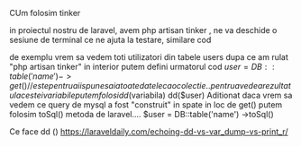 CUm folosim tinker

in proiectul nostru de laravel, avem 
php artisan tinker , ne va deschide o sesiune de terminal ce ne ajuta la testare,
similare cod

de exemplu vrem sa vedem toti utilizatori din tabele users
dupa ce am rulat "php artisan tinker" in interior putem defini urmatorul cod
$user = DB::table('name')
->get() 
// este pentru a ii spune sa ia toate datele ca o colectie..
pentru a vedea rezultatul acestei variabile putem folosi
dd($variabila)
dd($user)
Aditionat daca vrem sa vedem ce query de mysql a fost "construit" in spate in loc de 
get() putem folosim toSql() metoda de laravel....
$user = DB::table('name')
->toSql() 

Ce face dd () 
https://laraveldaily.com/echoing-dd-vs-var_dump-vs-print_r/